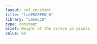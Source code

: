 ```yaml
---
layout: ref_constant
title: "lcd#SCREEN_H"
library: "LameLCD"
type: constant
brief: Height of the screen in pixels.
value: 64 
---
```




